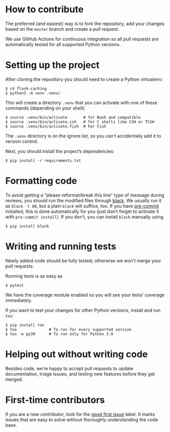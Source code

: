 # How to contribute

The preferred (and easiest) way is to fork the repository, add your changes
based on the `master` branch and create a pull request.

We use GitHub Actions for continuous integration so all pull requests are
automatically tested for all supported Python versions.

# Setting up the project

After cloning the repository you should need to create a Python virtualenv:

    $ cd flask-caching
    $ python3 -m venv .venv/

This will create a directory `.venv` that you can activate with one of these
commands (depending on your shell):

    $ source .venv/bin/activate       # for Bash and compatible
    $ source .venv/bin/activate.csh   # for C shells like CSH or TCSH
    $ source .venv/bin/activate.fish  # For Fish

The `.venv` directory is on the ignore list, so you can’t accidentally add it
to version control.

Next, you should install the project’s dependencies:

    $ pip install -r requirements.txt

# Formatting code

To avoid getting a “please reformat/break this line” type of message during
reviews, you should run the modified files through
[black](https://github.com/python/black). We usually run it as `black -l 80`,
but a plain `black` will suffice, too. If you have
[pre-commit](https://pre-commit.com/) installed, this is done automatically
for you (just don’t forget to activate it with `pre-commit install`). If you
don’t, you can install `black` manually using

    $ pip install black

# Writing and running tests

Newly added code should be fully tested; otherwise we won’t merge your pull
requests.

Running tests is as easy as

    $ pytest

We have the coverage module enabled so you will see your tests’ coverage
immediately.

If you want to test your changes for other Python versions, install and run `tox`:

    $ pip install tox
    $ tox              # To run for every supported version
    $ tox -e py39      # To run only for Python 3.9

# Helping out without writing code

Besides code, we’re happy to accept pull requests to update documentation,
triage issues, and testing new features before they get merged.

# First-time contributors

If you are a new contributor, look for the [good first
issue](labels/good+first+issue) label. It marks issues that are easy to solve
without thoroughly understanding the code base.

